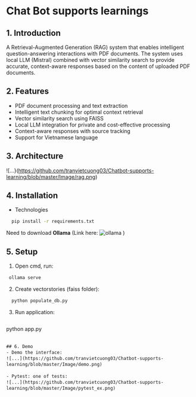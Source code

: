 # Chat Bot supports learnings

## 1. Introduction
A Retrieval-Augmented Generation (RAG) system that enables intelligent question-answering interactions with PDF documents. The system uses local LLM (Mistral) combined with vector similarity
search to provide accurate, context-aware responses based on the content of uploaded PDF documents.

## 2. Features
- PDF document processing and text extraction
- Intelligent text chunking for optimal context retrieval
- Vector similarity search using FAISS
- Local LLM integration for private and cost-effective processing
- Context-aware responses with source tracking
- Support for Vietnamese language

## 3. Architecture
![...}(https://github.com/tranvietcuong03/Chatbot-supports-learning/blob/master/Image/rag.png)

## 4. Installation
- Technologies
```sh
  pip install -r requirements.txt
  ```
Need to download **Ollama** (Link here: ![ollama](https://www.ollama.com/) )

## 5. Setup
1. Open cmd, run:
 ```sh
  ollama serve
  ```
2. Create vectorstories (faiss folder):
```sh
  python populate_db.py
  ```
3. Run application:
   ```sh
  python app.py
  ```

## 6. Demo
- Demo the interface:
![...](https://github.com/tranvietcuong03/Chatbot-supports-learning/blob/master/Image/demo.png)

- Pytest: one of tests:
![...](https://github.com/tranvietcuong03/Chatbot-supports-learning/blob/master/Image/pytest_ex.png)
